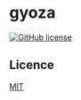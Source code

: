 # gyoza

[![GitHub license](https://img.shields.io/badge/license-MIT-blue.svg)](LICENSE)

## Licence

[MIT](LICENSE)